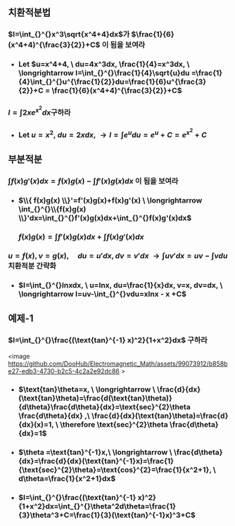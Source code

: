 ## 치환적분법
### $I=\int_{}^{}x^3\sqrt{x^4+4}dx$가 $\frac{1}{6}(x^4+4)^{\frac{3}{2}}+C$ 이 됨을 보여라
+ ### Let $u=x^4+4, \ du=4x^3dx, \frac{1}{4}=x^3dx, \ \longrightarrow I=\int_{}^{}\frac{1}{4}\sqrt{u}du =\frac{1}{4}\int_{}^{}u^{\frac{1}{2}}du=\frac{1}{6}u^{\frac{3}{2}}+C = \frac{1}{6}(x^4+4)^{\frac{3}{2}}+C$
### $I=\int_{}^{}2xe^{x^2}dx$구하라
+ ### Let $u=x^2, \ du=2xdx,\ \longrightarrow I=\int_{}^{}e^udu=e^u+C=e^{x^2}+C$

## 부분적분
### $\int_{}^{}f(x)g'(x)dx=f(x)g(x)-\int_{}^{}f'(x)g(x)dx$ 이 됨을 보여라
+ ### $\\{ f(x)g(x) \\}'=f'(x)g(x)+f(x)g'(x) \ \longrightarrow \int_{}^{}\\{f(x)g(x) \\}'dx=\int_{}^{}f'(x)g(x)dx+\int_{}^{}f(x)g'(x)dx$
  ### $f(x)g(x)=\int_{}^{}f'(x)g(x)dx+\int_{}^{}f(x)g'(x)dx$
### $u=f(x),v=g(x), \quad du=u'dx, dv=v'dx \ \longrightarrow  \int_{}^{}uv'dx=uv-\int_{}^{}vdu$ 치환적분 간략화
+ ### $I=\int_{}^{}lnxdx, \ u=lnx, du=\frac{1}{x}dx, v=x, dv=dx, \ \longrightarrow I=uv-\int_{}^{}vdu=xlnx - x +C$
## 예제-1
### $I=\int_{}^{}\frac{(\text{tan}^{-1} x)^2}{1+x^2}dx$ 구하라
<image https://github.com/DooHub/Electromagnetic_Math/assets/99073912/b858be27-edb3-4730-b2c5-4c2a2e92dc86 \>
+ ### $\text{tan}\theta=x, \ \longrightarrow \ \frac{d}{dx}(\text{tan}\theta)=\frac{d(\text{tan}\theta)}{d\theta}\frac{d\theta}{dx}=\text{sec}^{2}\theta \frac{d\theta}{dx} ,\ \frac{d}{dx}(\text{tan}\theta)=\frac{d}{dx}(x)=1, \ \therefore \text{sec}^{2}\theta \frac{d\theta}{dx}=1$
+ ### $\theta =\text{tan}^{-1}x,\ \longrightarrow \ \frac{d\theta}{dx}=\frac{d}{dx}(\text{tan}^{-1}x)=\frac{1}{\text{sec}^{2}\theta}=\text{cos}^{2}=\frac{1}{x^2+1}, \ d\theta=\frac{1}{x^2+1}dx$
+ ### $I=\int_{}^{}\frac{(\text{tan}^{-1} x)^2}{1+x^2}dx=\int_{}^{}\theta^2d\theta=\frac{1}{3}\theta^3+C=\frac{1}{3}(\text{tan}^{-1}x)^3+C$
